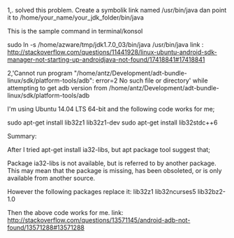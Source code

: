1,. solved this problem. Create a symbolik link named /usr/bin/java dan point it to /home/your_name/your_jdk_folder/bin/java

 This is the sample command in terminal/konsol

 sudo ln -s /home/azware/tmp/jdk1.7.0_03/bin/java /usr/bin/java
 link : http://stackoverflow.com/questions/11441928/linux-ubuntu-android-sdk-manager-not-starting-up-androidjava-not-found/17418841#17418841


2,'Cannot run program "/home/antz/Development/adt-bundle-linux/sdk/platform-tools/adb": error=2 No such file or directory' while attempting to get adb version from
 /home/antz/Development/adt-bundle-linux/sdk/platform-tools/adb


I'm using Ubuntu 14.04 LTS 64-bit and the following code works for me;

sudo apt-get install lib32z1 lib32z1-dev
sudo apt-get install lib32stdc++6

Summary:

After I tried apt-get install ia32-libs, but apt package tool suggest that;

Package ia32-libs is not available, but is referred to by another package.
This may mean that the package is missing, has been obsoleted, or is only available from another source.

However the following packages replace it:
  lib32z1 lib32ncurses5 lib32bz2-1.0

Then the above code works for me.
link: http://stackoverflow.com/questions/13571145/android-adb-not-found/13571288#13571288
